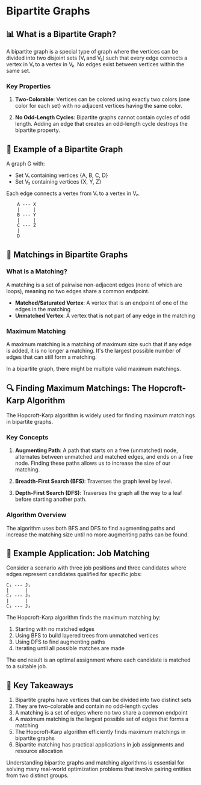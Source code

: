 # Bipartite Graphs

## 📊 What is a Bipartite Graph?

A bipartite graph is a special type of graph where the vertices can be divided into two disjoint sets (V₁ and V₂) such that every edge connects a vertex in V₁ to a vertex in V₂. No edges exist between vertices within the same set.

### Key Properties

1. **Two-Colorable**: Vertices can be colored using exactly two colors (one color for each set) with no adjacent vertices having the same color.
   
2. **No Odd-Length Cycles**: Bipartite graphs cannot contain cycles of odd length. Adding an edge that creates an odd-length cycle destroys the bipartite property.

## 🔄 Example of a Bipartite Graph

A graph G with:
- Set V₁ containing vertices {A, B, C, D}
- Set V₂ containing vertices {X, Y, Z}

Each edge connects a vertex from V₁ to a vertex in V₂.

```
    A --- X
    |     |
    B --- Y
    |     |
    C --- Z
    |
    D
```

## 🔗 Matchings in Bipartite Graphs

### What is a Matching?

A matching is a set of pairwise non-adjacent edges (none of which are loops), meaning no two edges share a common endpoint.

- **Matched/Saturated Vertex**: A vertex that is an endpoint of one of the edges in the matching
- **Unmatched Vertex**: A vertex that is not part of any edge in the matching

### Maximum Matching

A maximum matching is a matching of maximum size such that if any edge is added, it is no longer a matching. It's the largest possible number of edges that can still form a matching.

In a bipartite graph, there might be multiple valid maximum matchings.

## 🔍 Finding Maximum Matchings: The Hopcroft-Karp Algorithm

The Hopcroft-Karp algorithm is widely used for finding maximum matchings in bipartite graphs.

### Key Concepts

1. **Augmenting Path**: A path that starts on a free (unmatched) node, alternates between unmatched and matched edges, and ends on a free node. Finding these paths allows us to increase the size of our matching.

2. **Breadth-First Search (BFS)**: Traverses the graph level by level.

3. **Depth-First Search (DFS)**: Traverses the graph all the way to a leaf before starting another path.

### Algorithm Overview

The algorithm uses both BFS and DFS to find augmenting paths and increase the matching size until no more augmenting paths can be found.

## 💼 Example Application: Job Matching

Consider a scenario with three job positions and three candidates where edges represent candidates qualified for specific jobs:

```
C₁ --- J₁
|      |
C₂ --- J₂
|      |
C₃ --- J₃
```

The Hopcroft-Karp algorithm finds the maximum matching by:

1. Starting with no matched edges
2. Using BFS to build layered trees from unmatched vertices
3. Using DFS to find augmenting paths
4. Iterating until all possible matches are made

The end result is an optimal assignment where each candidate is matched to a suitable job.

## 🔑 Key Takeaways

1. Bipartite graphs have vertices that can be divided into two distinct sets
2. They are two-colorable and contain no odd-length cycles
3. A matching is a set of edges where no two share a common endpoint
4. A maximum matching is the largest possible set of edges that forms a matching
5. The Hopcroft-Karp algorithm efficiently finds maximum matchings in bipartite graphs
6. Bipartite matching has practical applications in job assignments and resource allocation

Understanding bipartite graphs and matching algorithms is essential for solving many real-world optimization problems that involve pairing entities from two distinct groups.